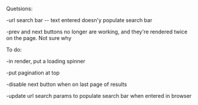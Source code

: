 Quetsions:

-url search bar -- text entered doesn'y populate search bar

-prev and next buttons no longer are working, and they're rendered twice on the page.  Not sure why


To do:

-in render, put a loading spinner

-put pagination at top 

-disable next button when on last page of results

-update url search params to populate search bar when entered in browser